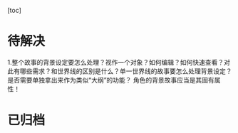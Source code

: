 [toc]

# 待解决

1.整个故事的背景设定要怎么处理？视作一个对象？如何编辑？如何快速查看？对此有哪些需求？和世界线的区别是什么？单一世界线的故事要怎么处理背景设定？是否需要单独拿出来作为类似“大纲”的功能？
角色的背景故事应当是其固有属性！

# 已归档